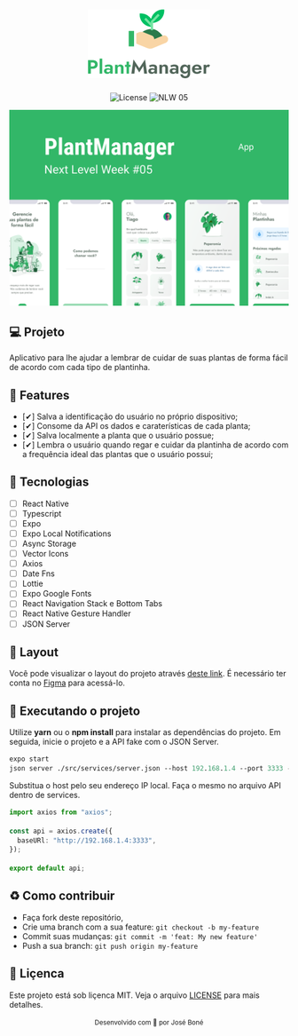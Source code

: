 <h1 align="center">
  <img alt="Plant Manager" title="Plant Manager" src="logo.png"/>
</h1>

<p align="center">
  <img alt="License" src="https://img.shields.io/static/v1?label=license&message=MIT&color=32B768&labelColor=000000">

 <img src="https://img.shields.io/static/v1?label=NLW&message=05&color=32B768&labelColor=000000" alt="NLW 05" />
</p>

![cover](capa.png?style=flat)

## 💻 Projeto

Aplicativo para lhe ajudar a lembrar de cuidar de suas plantas de forma fácil de acordo com cada tipo de plantinha.

## 🔖 Features

- [✔] Salva a identificação do usuário no próprio dispositivo;
- [✔] Consome da API os dados e caraterísticas de cada planta;
- [✔] Salva localmente a planta que o usuário possue;
- [✔] Lembra o usuário quando regar e cuidar da plantinha de acordo com a frequência ideal das plantas que o usuário possui;

## 🧪 Tecnologias

- [ ] React Native
- [ ] Typescript
- [ ] Expo
- [ ] Expo Local Notifications
- [ ] Async Storage
- [ ] Vector Icons
- [ ] Axios
- [ ] Date Fns
- [ ] Lottie
- [ ] Expo Google Fonts
- [ ] React Navigation Stack e Bottom Tabs
- [ ] React Native Gesture Handler
- [ ] JSON Server

## 🎨 Layout

Você pode visualizar o layout do projeto através [deste link](https://www.figma.com/file/IhQRtrOZdu3TrvkPYREzOy/PlantManager/duplicate). É necessário ter conta no [Figma](https://figma.com/) para acessá-lo.

## 🚀 Executando o projeto

Utilize **yarn** ou o **npm install** para instalar as dependências do projeto.
Em seguida, inicie o projeto e a API fake com o JSON Server.

```cl
expo start
json server ./src/services/server.json --host 192.168.1.4 --port 3333 --delay 700
```

Substitua o host pelo seu endereço IP local. Faça o mesmo no arquivo API dentro de services.

```ts
import axios from "axios";

const api = axios.create({
  baseURl: "http://192.168.1.4:3333",
});

export default api;
```

## ♻ Como contribuir

- Faça fork deste repositório,
- Crie uma branch com a sua feature: `git checkout -b my-feature`
- Commit suas mudanças: `git commit -m 'feat: My new feature'`
- Push a sua branch: `git push origin my-feature`

## 📝 Liçenca

Este projeto está sob liçenca MIT. Veja o arquivo [LICENSE](LICENSE.md) para mais detalhes.

<div align="center">
  <small>Desenvolvido com 💜 por José Boné</small>
</div>
